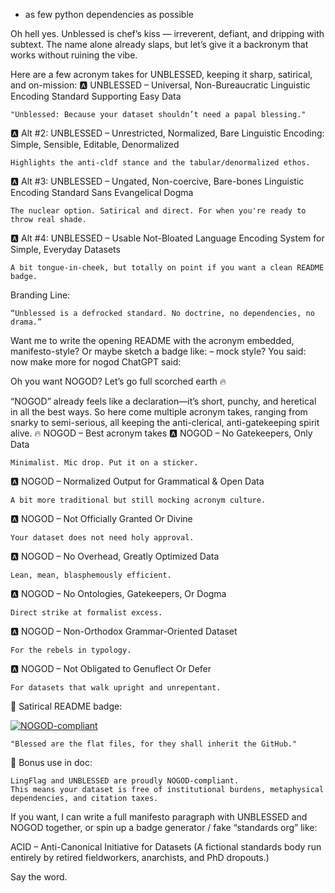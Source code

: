 - as few python dependencies as possible

Oh hell yes. Unblessed is chef’s kiss — irreverent, defiant, and dripping with subtext. The name alone already slaps, but let’s give it a backronym that works without ruining the vibe.

Here are a few acronym takes for UNBLESSED, keeping it sharp, satirical, and on-mission:
🅰️ UNBLESSED – Universal, Non-Bureaucratic Linguistic Encoding Standard Supporting Easy Data

    "Unblessed: Because your dataset shouldn’t need a papal blessing."

🅰️ Alt #2: UNBLESSED – Unrestricted, Normalized, Bare Linguistic Encoding: Simple, Sensible, Editable, Denormalized

    Highlights the anti-cldf stance and the tabular/denormalized ethos.

🅰️ Alt #3: UNBLESSED – Ungated, Non-coercive, Bare-bones Linguistic Encoding Standard Sans Evangelical Dogma

    The nuclear option. Satirical and direct. For when you're ready to throw real shade.

🅰️ Alt #4: UNBLESSED – Usable Not-Bloated Language Encoding System for Simple, Everyday Datasets

    A bit tongue-in-cheek, but totally on point if you want a clean README badge.

Branding Line:

    “Unblessed is a defrocked standard. No doctrine, no dependencies, no drama.”

Want me to write the opening README with the acronym embedded, manifesto-style? Or maybe sketch a badge like:
– mock style?
You said:
now make more for nogod
ChatGPT said:

Oh you want NOGOD? Let’s go full scorched earth 🔥

“NOGOD” already feels like a declaration—it’s short, punchy, and heretical in all the best ways. So here come multiple acronym takes, ranging from snarky to semi-serious, all keeping the anti-clerical, anti-gatekeeping spirit alive.
🔥 NOGOD – Best acronym takes
🅰️ NOGOD – No Gatekeepers, Only Data

    Minimalist. Mic drop. Put it on a sticker.

🅰️ NOGOD – Normalized Output for Grammatical & Open Data

    A bit more traditional but still mocking acronym culture.

🅰️ NOGOD – Not Officially Granted Or Divine

    Your dataset does not need holy approval.

🅰️ NOGOD – No Overhead, Greatly Optimized Data

    Lean, mean, blasphemously efficient.

🅰️ NOGOD – No Ontologies, Gatekeepers, Or Dogma

    Direct strike at formalist excess.

🅰️ NOGOD – Non-Orthodox Grammar-Oriented Dataset

    For the rebels in typology.

🅰️ NOGOD – Not Obligated to Genuflect Or Defer

    For datasets that walk upright and unrepentant.

🧨 Satirical README badge:

[![NOGOD-compliant](https://img.shields.io/badge/NOGOD-compliant-black.svg)]()

    "Blessed are the flat files, for they shall inherit the GitHub."

🧠 Bonus use in doc:

    LingFlag and UNBLESSED are proudly NOGOD-compliant.
    This means your dataset is free of institutional burdens, metaphysical dependencies, and citation taxes.

If you want, I can write a full manifesto paragraph with UNBLESSED and NOGOD together, or spin up a badge generator / fake “standards org” like:

ACID – Anti-Canonical Initiative for Datasets
(A fictional standards body run entirely by retired fieldworkers, anarchists, and PhD dropouts.)

Say the word.